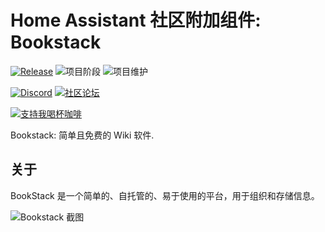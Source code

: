 # Home Assistant 社区附加组件: Bookstack

[![Release][release-shield]][release] ![项目阶段][project-stage-shield] ![项目维护][maintenance-shield]

[![Discord][discord-shield]][discord] [![社区论坛][forum-shield]][forum]

[![支持我喝杯咖啡][buymeacoffee-shield]][buymeacoffee]

Bookstack: 简单且免费的 Wiki 软件.

## 关于

BookStack 是一个简单的、自托管的、易于使用的平台，用于组织和存储信息。

![Bookstack 截图][screenshot]

[buymeacoffee-shield]: https://www.buymeacoffee.com/assets/img/guidelines/download-assets-sm-2.svg
[buymeacoffee]: https://www.buymeacoffee.com/sinclairpaul
[discord-shield]: https://img.shields.io/discord/478094546522079232.svg
[discord]: https://discord.me/hassioaddons
[forum-shield]: https://img.shields.io/badge/community-forum-brightgreen.svg
[forum]: https://community.home-assistant.io/?u=frenck
[maintenance-shield]: https://img.shields.io/maintenance/yes/2025.svg
[project-stage-shield]: https://img.shields.io/badge/project%20stage-production%20ready-brightgreen.svg
[release-shield]: https://img.shields.io/badge/version-v3.0.1-blue.svg
[release]: https://github.com/hassio-addons/addon-bookstack/tree/v3.0.1
[screenshot]: https://github.com/hassio-addons/addon-bookstack/raw/main/images/screenshot.png